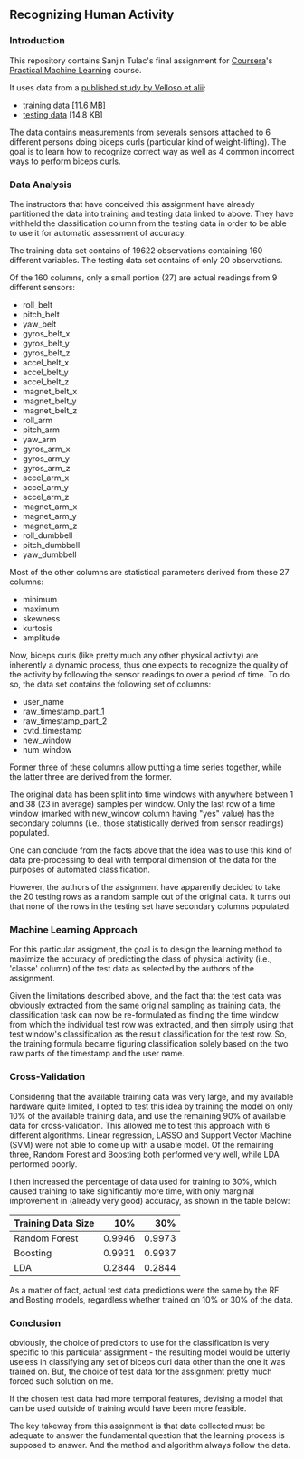 ## Recognizing Human Activity

### Introduction
This repository contains Sanjin Tulac's final assignment for [Coursera](http://www.coursera.org)'s [Practical Machine Learning](https://www.coursera.org/learn/practical-machine-learning) course.

It uses data from a [published study by Velloso et alii](http://groupware.les.inf.puc-rio.br/public/papers/2013.Velloso.QAR-WLE.pdf):

* [training data](https://d396qusza40orc.cloudfront.net/predmachlearn/pml-training.csv) [11.6 MB]
* [testing data](https://d396qusza40orc.cloudfront.net/predmachlearn/pml-testing.csv) [14.8 KB]

The data contains measurements from severals sensors attached to 6 different persons doing biceps curls (particular kind of weight-lifting). The goal is to learn how to recognize correct way as well as 4 common incorrect ways to perform biceps curls.

### Data Analysis

The instructors that have conceived this assignment have already partitioned the data into training and testing data linked to above. They have withheld the classification column from the testing data in order to be able to use it for automatic assessment of accuracy.

The training data set contains of 19622 observations containing 160 different variables. The testing data set contains of only 20 observations.

Of the 160 columns, only a small portion (27) are actual readings from 9 different sensors:

* roll_belt
* pitch_belt
* yaw_belt
* gyros_belt_x
* gyros_belt_y
* gyros_belt_z
* accel_belt_x
* accel_belt_y
* accel_belt_z
* magnet_belt_x
* magnet_belt_y
* magnet_belt_z
* roll_arm
* pitch_arm
* yaw_arm
* gyros_arm_x
* gyros_arm_y
* gyros_arm_z
* accel_arm_x
* accel_arm_y
* accel_arm_z
* magnet_arm_x
* magnet_arm_y
* magnet_arm_z
* roll_dumbbell
* pitch_dumbbell
* yaw_dumbbell

Most of the other columns are statistical parameters derived from these 27 columns:

* minimum
* maximum
* skewness
* kurtosis
* amplitude

Now, biceps curls (like pretty much any other physical activity) are inherently a dynamic process, thus one expects to recognize the quality of the activity by following the sensor readings to over a period of time. To do so, the data set contains the following set of columns:

* user_name
* raw_timestamp_part_1
* raw_timestamp_part_2
* cvtd_timestamp
* new_window
* num_window

Former three of these columns allow putting a time series together, while the latter three are derived from the former.

The original data has been split into time windows with anywhere between 1 and 38 (23 in average) samples per window. Only the last row of a time window (marked with new_window column having "yes" value) has the secondary columns (i.e., those statistically derived from sensor readings) populated.

One can conclude from the facts above that the idea was to use this kind of data pre-processing to deal with temporal dimension of the data for the purposes of automated classification.

However, the authors of the assignment have apparently decided to take the 20 testing rows as a random sample out of the original data. It turns out that none of the rows in the testing set have secondary columns populated.   

### Machine Learning Approach

For this particular assigment, the goal is to design the learning method to maximize the accuracy of predicting the class of physical activity (i.e., 'classe' column) of the test data as selected by the authors of the assignment.

Given the limitations described above, and the fact that the test data was obviously extracted from the same original sampling as training data, the classification task can now be re-formulated as finding the time window from which the individual test row was extracted, and then simply using that test window's classification as the result classification for the test row. So, the training formula became figuring classification solely based on the two raw parts of the timestamp and the user name.


### Cross-Validation

Considering that the available training data was very large, and my available hardware quite limited, I opted to test this idea by training the model on only 10% of the available training data, and use the remaining 90% of available data for cross-validation. This allowed me to test this approach with 6 different algorithms. Linear regression, LASSO and Support Vector Machine (SVM) were not able to come up with a usable model. Of the remaining three, Random Forest and Boosting both performed very well, while LDA performed poorly. 

I then increased the percentage of data used for training to 30%, which caused training to take significantly more time, with only marginal improvement in (already very good) accuracy, as shown in the table below: 

|Training Data Size|  10% | 30%  |
|------------------|-----:|-----:|
|Random Forest     |0.9946|0.9973|
|Boosting          |0.9931|0.9937|
|LDA               |0.2844|0.2844|

As a matter of fact, actual test data predictions were the same by the RF and Bosting models, regardless whether trained on 10% or 30% of the data.

### Conclusion

obviously, the choice of predictors to use for the classification is very specific to this particular assignment - the resulting model would be utterly useless in classifying any set of biceps curl data other than the one it was trained on. But, the choice of test data for the assignment pretty much forced such solution on me.

If the chosen test data had more temporal features, devising a model that can be used outside of training would have been more feasible.

The key takeway from this assignment is that data collected must be adequate to answer the fundamental question that the learning process is supposed to answer. And the method and algorithm always follow the data.